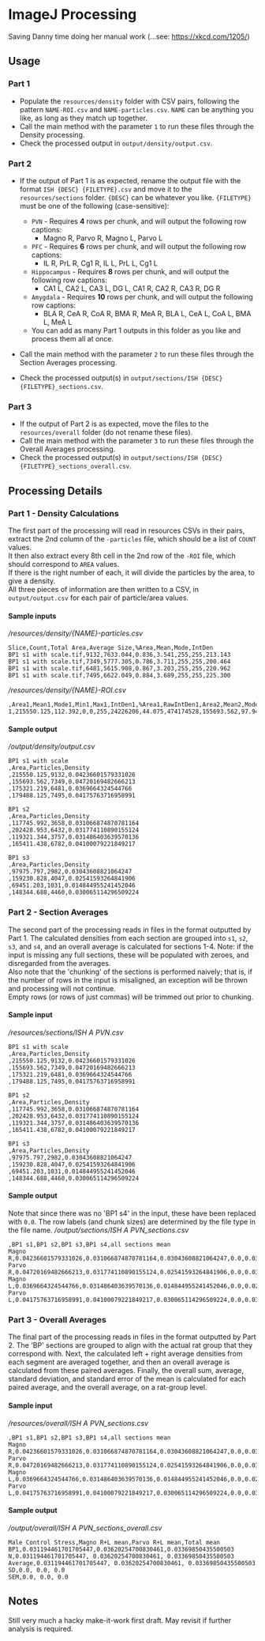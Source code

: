 # ImageJ Processing

Saving Danny time doing her manual work (...see: https://xkcd.com/1205/)

## Usage

### Part 1
- Populate the `resources/density` folder with CSV pairs, following the pattern `NAME-ROI.csv` and `NAME-particles.csv`. `NAME` can be anything you like, as long as they match up together.
- Call the main method with the parameter `1` to run these files through the Density processing.
- Check the processed output in `output/density/output.csv`. 

### Part 2
- If the output of Part 1 is as expected, rename the output file with the format `ISH {DESC} {FILETYPE}.csv` and move it to the `resources/sections` folder. `{DESC}` can be whatever you like. `{FILETYPE}` must be one of the following (case-sensitive):
    - `PVN` - Requires **4** rows per chunk, and will output the following row captions:
      - Magno R, Parvo R, Magno L, Parvo L
    - `PFC` - Requires **6** rows per chunk, and will output the following row captions:
      - IL R, PrL R, Cg1 R, IL L, PrL L, Cg1 L
    - `Hippocampus` - Requires **8** rows per chunk, and will output the following row captions:
      - CA1 L, CA2 L, CA3 L, DG L, CA1 R, CA2 R, CA3 R, DG R
    - `Amygdala` - Requires **10** rows per chunk, and will output the following row captions:
      - BLA R, CeA R, CoA R, BMA R, MeA R, BLA L, CeA L, CoA L, BMA L, MeA L
    - You can add as many Part 1 outputs in this folder as you like and process them all at once.

- Call the main method with the parameter `2` to run these files through the Section Averages
processing.
- Check the processed output(s) in `output/sections/ISH {DESC} {FILETYPE}_sections.csv`. 

### Part 3
- If the output of Part 2 is as expected, move the files to the `resources/overall` folder (do not
rename these files).
- Call the main method with the parameter `3` to run these files through the Overall Averages 
processing.
- Check the processed output(s) in `output/sections/ISH {DESC} {FILETYPE}_sections_overall.csv`. 

## Processing Details

### Part 1 - Density Calculations

The first part of the processing will read in resources CSVs in their pairs, extract the 2nd column of the `-particles` file, which should be a list of `COUNT` values.  
It then also extract every 8th cell in the 2nd row of the `-ROI` file, which should correspond to `AREA` values.  
If there is the right number of each, it will divide the particles by the area, to give a density.  
All three pieces of information are then written to a CSV, in `output/output.csv` for each pair of particle/area values.

#### Sample inputs

_/resources/density/{NAME}-particles.csv_
```
Slice,Count,Total Area,Average Size,%Area,Mean,Mode,IntDen
BP1 s1 with scale.tif,9132,7633.044,0.836,3.541,255,255,213.143
BP1 s1 with scale.tif,7349,5777.305,0.786,3.711,255,255,200.464
BP1 s1 with scale.tif,6481,5615.908,0.867,3.203,255,255,220.962
BP1 s1 with scale.tif,7495,6622.049,0.884,3.689,255,255,225.300
```

_/resources/density/{NAME}-ROI.csv_
```
,Area1,Mean1,Mode1,Min1,Max1,IntDen1,%Area1,RawIntDen1,Area2,Mean2,Mode2,Min2,Max2,IntDen2,%Area2,RawIntDen2,Area3,Mean3,Mode3,Min3,Max3,IntDen3,%Area3,RawIntDen3,Area4,Mean4,Mode4,Min4,Max4,IntDen4,%Area4,RawIntDen4
1,215550.125,112.392,0,0,255,24226206,44.075,474174528,155693.562,97.948,0,0,255,15249833,38.411,298481824,175321.219,151.079,255,0,255,26487344,59.247,518431328,179488.125,138.267,255,0,255,24817352,54.222,485744896
```

#### Sample output

_/output/density/output.csv_
```
BP1 s1 with scale
,Area,Particles,Density
,215550.125,9132,0.04236601579331026
,155693.562,7349,0.04720169482666213
,175321.219,6481,0.0369664324544766
,179488.125,7495,0.04175763716958991

BP1 s2
,Area,Particles,Density
,117745.992,3658,0.031066874870781164
,202428.953,6432,0.031774110890155124
,119321.344,3757,0.031486403639570136
,165411.438,6782,0.04100079221849217

BP1 s3
,Area,Particles,Density
,97975.797,2982,0.03043608821064247
,159230.828,4047,0.02541593264841906
,69451.203,1031,0.014844955241452046
,148344.688,4460,0.030065114296509224
```

### Part 2 - Section Averages

The second part of the processing reads in files in the format outputted by Part 1.
The calculated densities from each section are grouped into `s1`, `s2`, `s3`, and `s4`, and an overall average is calculated for sections 1-4.
Note: if the input is missing any full sections, these will be populated with zeroes, and disregarded from the averages.  
Also note that the 'chunking' of the sections is performed naively; that is, if the number of rows in the input is misaligned, an exception will be thrown and processing will not continue.  
Empty rows (or rows of just commas) will be trimmed out prior to chunking.

#### Sample input

_/resources/sections/ISH A PVN.csv_
```
BP1 s1 with scale
,Area,Particles,Density
,215550.125,9132,0.04236601579331026
,155693.562,7349,0.04720169482666213
,175321.219,6481,0.0369664324544766
,179488.125,7495,0.04175763716958991

BP1 s2
,Area,Particles,Density
,117745.992,3658,0.031066874870781164
,202428.953,6432,0.031774110890155124
,119321.344,3757,0.031486403639570136
,165411.438,6782,0.04100079221849217

BP1 s3
,Area,Particles,Density
,97975.797,2982,0.03043608821064247
,159230.828,4047,0.02541593264841906
,69451.203,1031,0.014844955241452046
,148344.688,4460,0.030065114296509224
```

#### Sample output

Note that since there was no 'BP1 s4' in the input, these have been replaced with `0.0`. The row labels (and chunk sizes) are determined by the file type in the file name.
_/output/sections/ISH A PVN_sections.csv_
```
,BP1 s1,BP1 s2,BP1 s3,BP1 s4,all sections mean
Magno R,0.04236601579331026,0.031066874870781164,0.03043608821064247,0.0,0.034622992958244635
Parvo R,0.04720169482666213,0.031774110890155124,0.02541593264841906,0.0,0.03479724612174544
Magno L,0.0369664324544766,0.031486403639570136,0.014844955241452046,0.0,0.02776593044516626
Parvo L,0.04175763716958991,0.04100079221849217,0.030065114296509224,0.0,0.03760784789486377
```

### Part 3 - Overall Averages

The final part of the processing reads in files in the format outputted by Part 2.
The 'BP' sections are grouped to align with the actual rat group that they correspond with.
Next, the calculated left + right average densities from each segment are averaged together, and then an overall average is calculated from these paired averages.
Finally, the overall sum, average, standard deviation, and standard error of the mean is calculated for each paired average, and the overall average, on a rat-group level.

#### Sample input

_/resources/overall/ISH A PVN_sections.csv_
```
,BP1 s1,BP1 s2,BP1 s3,BP1 s4,all sections mean
Magno R,0.04236601579331026,0.031066874870781164,0.03043608821064247,0.0,0.034622992958244635
Parvo R,0.04720169482666213,0.031774110890155124,0.02541593264841906,0.0,0.03479724612174544
Magno L,0.0369664324544766,0.031486403639570136,0.014844955241452046,0.0,0.02776593044516626
Parvo L,0.04175763716958991,0.04100079221849217,0.030065114296509224,0.0,0.03760784789486377
```

#### Sample output

_/output/overall/ISH A PVN_sections_overall.csv_
```
Male Control Stress,Magno R+L mean,Parvo R+L mean,Total mean
BP1,0.031194461701705447,0.03620254700830461,0.03369850435500503
N,0.031194461701705447, 0.03620254700830461, 0.03369850435500503
Average,0.031194461701705447, 0.03620254700830461, 0.03369850435500503
SD,0.0, 0.0, 0.0
SEM,0.0, 0.0, 0.0
```

## Notes

Still very much a hacky make-it-work first draft. May revisit if further analysis is required.